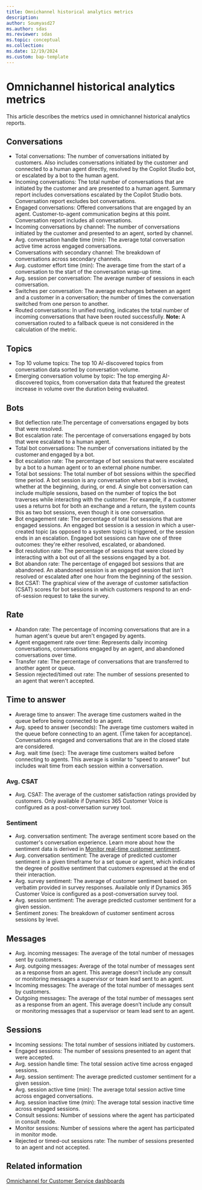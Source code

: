 ```yaml
---
title: Omnichannel historical analytics metrics
description: 
author: Soumyasd27
ms.author: sdas
ms.reviewer: sdas
ms.topic: conceptual
ms.collection:
ms.date: 12/19/2024
ms.custom: bap-template
---
```



# Omnichannel historical analytics metrics

This article describes the metrics used in omnichannel historical analytics reports.

## Conversations

- Total conversations: The number of conversations initiated by customers. Also includes conversations initiated by the customer and connected to a human agent directly, resolved by the Copilot Studio bot, or escalated by a bot to the human agent.
- Incoming conversations: The total number of conversations that are initiated by the customer and are presented to a human agent. Summary report includes conversations escalated by the Copilot Studio bots. Conversation report excludes bot conversations.
- Engaged conversations: Offered conversations that are engaged by an agent. Customer-to-agent communication begins at this point. Conversation report includes all conversations.
- Incoming conversations by channel: The number of conversations initiated by the customer and presented to an agent, sorted by channel.
- Avg. conversation handle time (min): The average total conversation active time across engaged conversations.
- Conversations with secondary channel: The breakdown of conversations across secondary channels.
- Avg. customer effort time (min): The average time from the start of a conversation to the start of the conversation wrap-up time.
- Avg. session per conversation: The average number of sessions in each conversation.
- Switches per conversation: The average exchanges between an agent and a customer in a conversation; the number of times the conversation switched from one person to another.
- Routed conversations: In unified routing, indicates the total number of incoming conversations that have been routed successfully. **Note:** A conversation routed to a fallback queue is not considered in the calculation of the metric. 

## Topics

- Top 10 volume topics: The top 10 AI-discovered topics from conversation data sorted by conversation volume.
- Emerging conversation volume by topic: The top emerging AI-discovered topics, from conversation data that featured the greatest increase in volume over the duration being evaluated.

## Bots

- Bot deflection rate:The percentage of conversations engaged by bots that were resolved.
- Bot escalation rate: The percentage of conversations engaged by bots that were escalated to a human agent.
- Total bot conversations: The number of conversations initiated by the customer and engaged by a bot.
- Bot escalation rate: The percentage of bot sessions that were escalated by a bot to a human agent or to an external phone number.
- Total bot sessions: The total number of bot sessions within the specified time period. A bot session is any conversation where a bot is invoked, whether at the beginning, during, or end. A single bot conversation can include multiple sessions, based on the number of topics the bot traverses while interacting with the customer. For example, if a customer uses a returns bot for both an exchange and a return, the system counts this as two bot sessions, even though it is one conversation.
 - Bot engagement rate: The percentage of total bot sessions that are engaged sessions. An engaged bot session is a session in which a user-created topic (as opposed to a system topic) is triggered, or the session ends in an escalation. Engaged bot sessions can have one of three outcomes: they're either resolved, escalated, or abandoned.
 - Bot resolution rate: The percentage of sessions that were closed by interacting with a bot out of all the sessions engaged by a bot.
 - Bot abandon rate: The percentage of engaged bot sessions that are abandoned. An abandoned session is an engaged session that isn't resolved or escalated after one hour from the beginning of the session.
 - Bot CSAT: The graphical view of the average of customer satisfaction (CSAT) scores for bot sessions in which customers respond to an end-of-session request to take the survey.

## Rate

- Abandon rate: The percentage of incoming conversations that are in a human agent's queue but aren't engaged by agents.
- Agent engagement rate over time: Represents daily incoming conversations, conversations engaged by an agent, and abandoned conversations over time.
- Transfer rate: The percentage of conversations that are transferred to another agent or queue.
- Session rejected/timed out rate: The number of sessions presented to an agent that weren't accepted.

## Time to answer

- Average time to answer: The average time customers waited in the queue before being connected to an agent.
- Avg. speed to answer (seconds): The average time customers waited in the queue before connecting to an agent. (Time taken for acceptance). Conversations engaged and conversations that are in the closed state are considered.
- Avg. wait time (sec): The average time customers waited before connecting to agents. This average is similar to "speed to answer" but includes wait time from each session within a conversation.

### Avg. CSAT
- Avg. CSAT: The average of the customer satisfaction ratings provided by customers. Only available if Dynamics 365 Customer Voice is configured as a post-conversation survey tool.

### Sentiment

- Avg. conversation sentiment: The average sentiment score based on the customer's conversation experience.  Learn more about how the sentiment data is derived in [Monitor real-time customer sentiment](oc-monitor-real-time-customer-sentiment-sessions.md).
- Avg. conversation sentiment: The average of predicted customer sentiment in a given timeframe for a set queue or agent, which indicates the degree of positive sentiment that customers expressed at the end of their interaction.
- Avg. survey sentiment: The average of customer sentiment based on verbatim provided in survey responses. Available only if Dynamics 365 Customer Voice is configured as a post-conversation survey tool.
- Avg. session sentiment: The average predicted customer sentiment for a given session.
- Sentiment zones: The breakdown of customer sentiment across sessions by level.

## Messages

- Avg. incoming messages: The average of the total number of messages sent by customers.
- Avg. outgoing messages: Average of the total number of messages sent as a response from an agent. This average doesn’t include any consult or monitoring messages a supervisor or team lead sent to an agent.
- Incoming messages: The average of the total number of messages sent by customers.
- Outgoing messages: The average of the total number of messages sent as a response from an agent. This average doesn’t include any consult or monitoring messages that a supervisor or team lead sent to an agent.

## Sessions

- Incoming sessions: The total number of sessions initiated by customers.
- Engaged sessions: The number of sessions presented to an agent that were accepted.
- Avg. session handle time: The total session active time across engaged sessions.
- Avg. session sentiment: The average predicted customer sentiment for a given session.
- Avg. session active time (min): The average total session active time across engaged conversations.
- Avg. session inactive time (min): The average total session inactive time across engaged sessions.
- Consult sessions: Number of sessions where the agent has participated in consult mode.
- Monitor sessions: Number of sessions where the agent has participated in monitor mode.
- Rejected or timed-out sessions rate: The number of sessions presented to an agent and not accepted. 

## Related information

[Omnichannel for Customer Service dashboards](omnichannel-analytics-insights.md#omnichannel-for-customer-service-dashboards)
